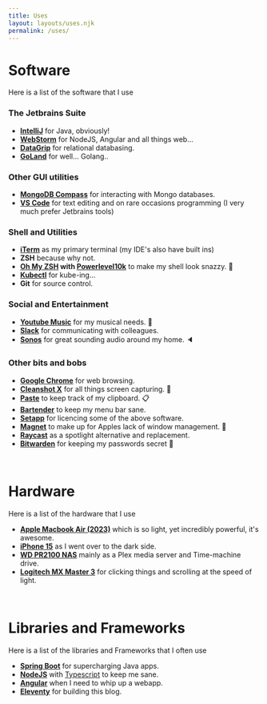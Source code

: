 ```yaml
---
title: Uses
layout: layouts/uses.njk
permalink: /uses/
---
```

# Software
Here is a list of the software that I use

### The Jetbrains Suite
- **[IntelliJ](https://www.jetbrains.com/idea/)** for Java, obviously!
- **[WebStorm](https://www.jetbrains.com/webstorm/)** for NodeJS, Angular and all things web...
- **[DataGrip](https://www.jetbrains.com/datagrip/)** for relational databasing.
- **[GoLand](https://www.jetbrains.com/go/)** for well... Golang..

### Other GUI utilities
- **[MongoDB Compass](https://www.mongodb.com/products/tools/compass)** for interacting with Mongo databases. <i class="ri-compass-discover-fill"></i>
- **[VS Code](https://code.visualstudio.com/)** for text editing and on rare occasions programming (I very much prefer Jetbrains tools)

### Shell and Utilities
- **[iTerm](https://iterm2.com/)** as my primary terminal (my IDE's also have built ins) <i class="ri-terminal-box-fill"></i>
- **ZSH** because why not.
- **[Oh My ZSH](https://ohmyz.sh/) with [Powerlevel10k](https://github.com/romkatv/powerlevel10k)** to make my shell look snazzy. 🥳 
- **[Kubectl](https://kubernetes.io/docs/reference/kubectl/)** for kube-ing...
- **Git** for source control. <i class="ri-git-merge-fill"></i>

### Social and Entertainment
- **[Youtube Music](https://music.youtube.com/)** for my musical needs. 🎵
- **[Slack](https://slack.com/)** for communicating with colleagues. <i class="ri-slack-fill"></i>
- **[Sonos](https://sonos.com/)** for great sounding audio around my home. 🔈

### Other bits and bobs
- **[Google Chrome](https://www.google.com/intl/en_uk/chrome/)** for web browsing. <i class="ri-chrome-fill"></i>
- **[Cleanshot X](https://cleanshot.com/)** for all things screen capturing. 📸
- **[Paste](https://pasteapp.io/)** to keep track of my clipboard. 📋
- **[Bartender](https://www.macbartender.com/)** to keep my menu bar sane. 
- **[Setapp](https://setapp.com/)** for licencing some of the above software.
- **[Magnet](https://magnet.crowdcafe.com)** to make up for Apples lack of window management. 🧲
- **[Raycast](https://www.raycast.com/)** as a spotlight alternative and replacement.
- **[Bitwarden](https://bitwarden.com/)** for keeping my passwords secret 🤫

<br> 

# Hardware
Here is a list of the hardware that I use

- **[Apple Macbook Air (2023)](https://www.apple.com/uk/newsroom/2023/06/apple-introduces-the-15-inch-macbook-air/)** which is so light, yet incredibly powerful, it's awesome. <i class="ri-apple-fill"></i>
- **[iPhone 15](https://www.gsmarena.com/apple_iphone_15-12559.php)** as I went over to the dark side.
- **[WD PR2100 NAS](https://www.westerndigital.com/en-gb/products/network-attached-storage/wd-my-cloud-pro-series-pr2100?sku=WDBBCL0000NBK-EESN)** mainly as a Plex media server and Time-machine drive.
- **[Logitech MX Master 3](https://www.theverge.com/23142689/logitech-mx-master-3s-mouse-review)** for clicking things and scrolling at the speed of light. <i class="ri-mouse-fill"></i>

<br> 

# Libraries and Frameworks
Here is a list of the libraries and Frameworks that I often use

- **[Spring Boot](https://spring.io/projects/spring-boot)** for supercharging Java apps.
- **[NodeJS](https://nodejs.org/en)** with [Typescript](https://www.typescriptlang.org/) to keep me sane.
- **[Angular](https://angular.io/)** when I need to whip up a webapp.
- **[Eleventy](https://www.11ty.dev/)** for building this blog.
